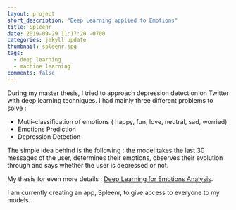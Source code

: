 ```yaml
---
layout: project
short_description: "Deep Learning applied to Emotions"
title: Spleenr
date: 2019-09-29 11:17:20 -0700
categories: jekyll update
thumbnail: spleenr.jpg
tags:
  - deep learning
  - machine learning
comments: false
---
```


During my master thesis, I tried to approach depression detection on Twitter with deep learning techniques. I had mainly three different problems to solve :

- Mutli-classification of emotions ( happy, fun, love, neutral, sad, worried)
- Emotions Prediction
- Depression Detection

The simple idea behind is the following : the model takes the last 30 messages of the user, determines their emotions, observes their evolution through and says whether the user is depressed or not.

My thesis for even more details : <a href="/assets/Project_MSC_Valentin_Chelle.pdf">Deep Learning for Emotions Analysis</a>.

I am currently creating an app, Spleenr, to give access to everyone to my models.

